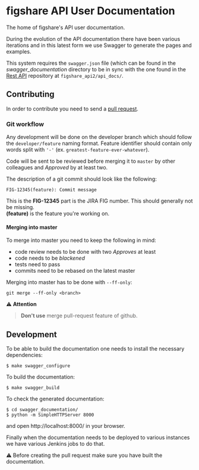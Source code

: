 # figshare API User Documentation

The home of figshare's API user documentation.

During the evolution of the API documentation there have been various iterations
and in this latest form we use Swagger to generate the pages and examples.

This system requires the `swagger.json` file (which can be found in the _swagger_documentation_ 
directory to be in sync with the one found in the [Rest API](https://github.com/figshare/apiv1) 
repository at `figshare_api2/api_docs/`.


## Contributing

In order to contribute you need to send a [pull request](https://help.github.com/articles/using-pull-requests/).

### Git workflow

Any development will be done on the developer branch which should follow 
the `developer/feature` naming format. Feature identifier should contain only
words split with `'-'` (ex. `greatest-feature-ever-whatever`).

Code will be sent to be reviewed before merging it to `master` by other
colleagues and _Approved_ by at least two.

The description of a git commit should look like the following:

    FIG-12345(feature): Commit message

This is the **FIG-12345** part is the JIRA FIG number. This should generally
not be missing.  
**(feature)** is the feature you're working on.


#### Merging into master

To merge into master you need to keep the following in mind:

* code review needs to be done with two _Approves_ at least
* code needs to be _blackened_
* tests need to pass
* commits need to be rebased on the latest master

Merging into master has to be done with `--ff-only`:

    git merge --ff-only <branch>

:warning: **Attention**

> **Don't use** merge pull-request feature of github.


## Development

To be able to build the documentation one needs to install the necessary
dependencies:

    $ make swagger_configure

To build the documentation:

    $ make swagger_build

To check the generated documentation:

    $ cd swagger_documentation/
    $ python -m SimpleHTTPServer 8000

and open http://localhost:8000/ in your browser.

Finally when the documentation needs to be deployed to various instances we have
various Jenkins jobs to do that.

:warning: Before creating the pull request make sure you have built
the documentation.

